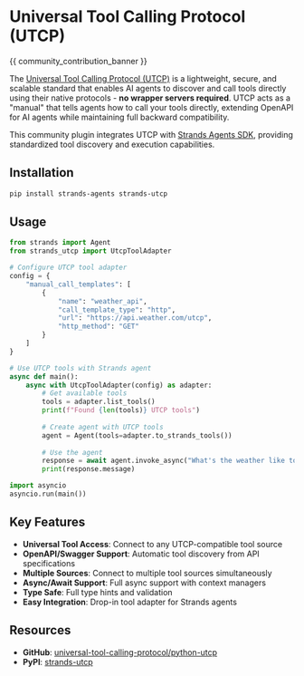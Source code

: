 # Universal Tool Calling Protocol (UTCP)

{{ community_contribution_banner }}

The [Universal Tool Calling Protocol (UTCP)](https://www.utcp.io/) is a lightweight, secure, and scalable standard that enables AI agents to discover and call tools directly using their native protocols - **no wrapper servers required**. UTCP acts as a "manual" that tells agents how to call your tools directly, extending OpenAPI for AI agents while maintaining full backward compatibility.

This community plugin integrates UTCP with [Strands Agents SDK](https://github.com/strands-agents/sdk-python), providing standardized tool discovery and execution capabilities.

## Installation

```bash
pip install strands-agents strands-utcp
```

## Usage

```python
from strands import Agent
from strands_utcp import UtcpToolAdapter

# Configure UTCP tool adapter
config = {
    "manual_call_templates": [
        {
            "name": "weather_api",
            "call_template_type": "http",
            "url": "https://api.weather.com/utcp",
            "http_method": "GET"
        }
    ]
}

# Use UTCP tools with Strands agent
async def main():
    async with UtcpToolAdapter(config) as adapter:
        # Get available tools
        tools = adapter.list_tools()
        print(f"Found {len(tools)} UTCP tools")
        
        # Create agent with UTCP tools
        agent = Agent(tools=adapter.to_strands_tools())
        
        # Use the agent
        response = await agent.invoke_async("What's the weather like today?")
        print(response.message)

import asyncio
asyncio.run(main())
```

## Key Features

- **Universal Tool Access**: Connect to any UTCP-compatible tool source
- **OpenAPI/Swagger Support**: Automatic tool discovery from API specifications
- **Multiple Sources**: Connect to multiple tool sources simultaneously
- **Async/Await Support**: Full async support with context managers
- **Type Safe**: Full type hints and validation
- **Easy Integration**: Drop-in tool adapter for Strands agents

## Resources

- **GitHub**: [universal-tool-calling-protocol/python-utcp](https://github.com/universal-tool-calling-protocol/python-utcp)
- **PyPI**: [strands-utcp](https://pypi.org/project/strands-utcp/)